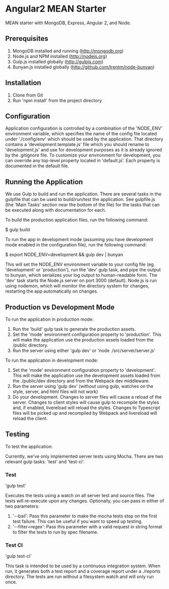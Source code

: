 # Angular2 MEAN Starter #
MEAN starter with MongoDB, Express, Angular 2, and Node.

## Prerequisites ##
1. MongoDB installed and running (http://mongodb.org)
1. Node.js and NPM installed (http://nodejs.org)
1. Gulp.js installed globally (http://gulpjs.com)
1. Bunyan.js installed globally (http://github.com/trentm/node-bunyan)


## Installation ##
1. Clone from Git
1. Run 'npm install' from the project directory


## Configuration ##
Application configuration is controlled by a combination of the 'NODE_ENV' environment variable, which specifies the name of the config file located under './config/env' which should be used by the application. That directory contains a 'development.template.js' file which you should rename to 'development.js' and use for development purposes as it is already ignored by the .gitignore file. To customize your environment for development, you can override any top-level property located in 'default.js'. Each property is documented in the default file.

## Running the Application ##
We use Gulp to build and run the application. There are several tasks in the gulpfile that can be used to build/run/test the application. See gulpfile.js (the 'Main Tasks' section near the bottom of the file) for the tasks that can be executed along with documentation for each.

To build the production application files, run the following command:

$ gulp build

To run the app in development mode (assuming you have development mode enabled in the configuration file), run the following command:

$ export NODE_ENV=development && gulp dev | bunyan

This will set the NODE_ENV environment variable to your config file (eg. 'development' or 'production'), run the 'dev' gulp task, and pipe the output to bunyan, which serializes your log output to human-readable form.
The 'dev' task starts the Node.js server on port 3000 (default). Node.js is run using nodemon, which will monitor the directory system for changes, restarting the app automatically on changes.

## Production vs Development Mode ##
To run the application in production mode:

1. Run the 'build' gulp task to generate the production assets.
1. Set the 'mode' environment configuration property to 'production'. This will make the application use the production assets loaded from the /public directory.
1. Run the server using either 'gulp dev' or 'node ./src/server/server.js'


To run the application in development mode:

1. Set the 'mode' environment configuration property to 'development'. This will make the application use the development assets loaded from the ./public/dev directory and from the Webpack dev middleware. 
1. Run the server using 'gulp dev' (without using gulp, watches on the style, server, and html files will not work)
1. Do your development. Changes to server files will cause a reload of the server. Changes to client styles will cause gulp to recompile the styles and, if enabled, livereload will reload the styles. Changes to Typescript files will be picked up and recompiled by Webpack and livereload will reload the client.

## Testing ##
To test the application:

Currently, we've only implemented server tests using Mocha. There are two relevant gulp tasks: 'test' and 'test-ci'.

### Test ###
'gulp test'

Executes the tests using a watch on all server test and source files. The tests will re-execute upon any changes. Optionally, you can pass in either of two parameters:

1. '--bail': Pass this parameter to make the mocha tests stop on the first test failure. This can be useful if you want to speed up testing.
1. '--filter=regex': Pass this parameter with a valid request in string format to filter the tests to run by spec filename.

### Test CI ###
'gulp test-ci'

This task is intended to be used by a continuous integration system. When run, it generates both a test report and a coverage report under a ./reports directory. The tests are run without a filesystem watch and will only run once.
